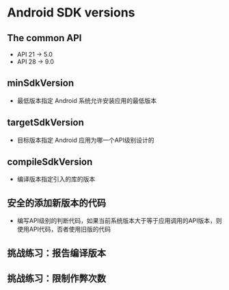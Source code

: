 # Android SDK versions 

## The common API
  
- API 21 -> 5.0
- API 28 -> 9.0

## minSdkVersion

- 最低版本指定 Android 系统允许安装应用的最低版本

## targetSdkVersion 

- 目标版本指定 Android 应用为哪一个API级别设计的

## compileSdkVersion

- 编译版本指定引入的库的版本 

## 安全的添加新版本的代码

- 编写API级别的判断代码，如果当前系统版本大于等于应用调用的API版本，则使用API代码，否者使用旧版的代码

## 挑战练习：报告编译版本 

## 挑战练习：限制作弊次数